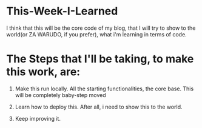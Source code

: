 # This-Week-I-Learned
I think that this will be the core code of my blog, that I will try to show to the world(or ZA WARUDO, if you prefer), what i'm learning in terms of code.


# The Steps that I'll be taking, to make this work, are:

1. Make this run locally. All the starting functionalities, the core base. This will be completely baby-step moved

2. Learn how to deploy this. After all, i need to show this to the world.

3. Keep improving it.
